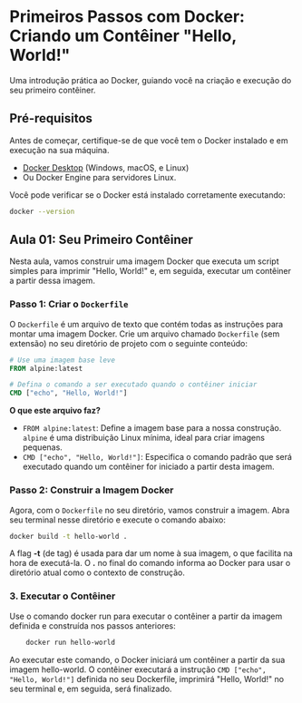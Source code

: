 # Primeiros Passos com Docker: Criando um Contêiner "Hello, World!"

Uma introdução prática ao Docker, guiando você na criação e execução do seu primeiro contêiner.

## Pré-requisitos

Antes de começar, certifique-se de que você tem o Docker instalado e em execução na sua máquina.

- [Docker Desktop](https://www.docker.com/products/docker-desktop/) (Windows, macOS, e Linux)
- Ou Docker Engine para servidores Linux.

Você pode verificar se o Docker está instalado corretamente executando:

```bash
docker --version
```

## Aula 01: Seu Primeiro Contêiner

Nesta aula, vamos construir uma imagem Docker que executa um script simples para imprimir "Hello, World!" e, em seguida, executar um contêiner a partir dessa imagem.

### Passo 1: Criar o `Dockerfile`

O `Dockerfile` é um arquivo de texto que contém todas as instruções para montar uma imagem Docker. Crie um arquivo chamado `Dockerfile` (sem extensão) no seu diretório de projeto com o seguinte conteúdo:

```dockerfile
# Use uma imagem base leve
FROM alpine:latest

# Defina o comando a ser executado quando o contêiner iniciar
CMD ["echo", "Hello, World!"]
```

**O que este arquivo faz?**

- `FROM alpine:latest`: Define a imagem base para a nossa construção. `alpine` é uma distribuição Linux mínima, ideal para criar imagens pequenas.
- `CMD ["echo", "Hello, World!"]`: Especifica o comando padrão que será executado quando um contêiner for iniciado a partir desta imagem.

### Passo 2: Construir a Imagem Docker

Agora, com o `Dockerfile` no seu diretório, vamos construir a imagem. Abra seu terminal nesse diretório e execute o comando abaixo:

```bash
docker build -t hello-world .
```

A flag **-t** (de tag) é usada para dar um nome à sua imagem, o que facilita na hora de executá-la.
O **.** no final do comando informa ao Docker para usar o diretório atual como o contexto de construção.

### 3. Executar o Contêiner

Use o comando docker run para executar o contêiner a partir da imagem definida e construída nos passos anteriores:

```bash
    docker run hello-world
```

Ao executar este comando, o Docker iniciará um contêiner a partir da sua imagem hello-world.
O contêiner executará a instrução `CMD ["echo", "Hello, World!"]` definida no seu Dockerfile, imprimirá "Hello, World!" no seu terminal e, em seguida, será finalizado.
